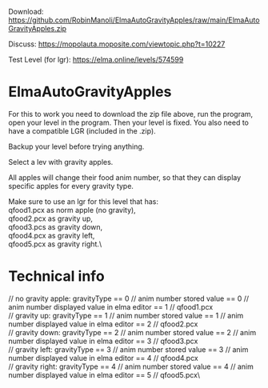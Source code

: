 Download:
https://github.com/RobinManoli/ElmaAutoGravityApples/raw/main/ElmaAutoGravityApples.zip

Discuss:
https://mopolauta.moposite.com/viewtopic.php?t=10227

Test Level (for lgr):
https://elma.online/levels/574599

# ElmaAutoGravityApples
For this to work you need to download the zip file above, run the program, open your level in the program. Then your level is fixed. You also need to have a compatible LGR (included in the .zip).

Backup your level before trying anything.

Select a lev with gravity apples.

All apples will change their  food anim number,
so that they can display specific apples
for every gravity type.

Make sure to use an lgr for this level that has:\
qfood1.pcx as norm apple (no gravity),\
qfood2.pcx as gravity up,\
qfood3.pcs as gravity down,\
qfood4.pcx as gravity left,\
qfood5.pcx as gravity right.\

# Technical info
// no gravity apple: gravityType == 0 // anim number stored value == 0 // anim number displayed value in elma editor == 1 // qfood1.pcx\
// gravity up: gravityType == 1 // anim number stored value == 1 // anim number displayed value in elma editor == 2 // qfood2.pcx\
// gravity down: gravityType == 2 // anim number stored value == 2 // anim number displayed value in elma editor == 3 // qfood3.pcx\
// gravity left: gravityType == 3 // anim number stored value == 3 // anim number displayed value in elma editor == 4 // qfood4.pcx\
// gravity right: gravityType == 4 // anim number stored value == 4 // anim number displayed value in elma editor == 5 // qfood5.pcx\
